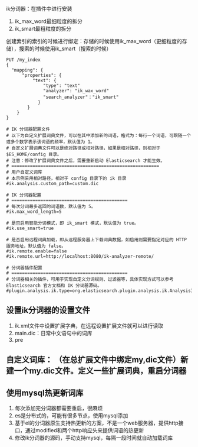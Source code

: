 ik分词器：在插件中进行安装  
1. ik_max_word最细粒度的拆分
2. ik_smart最粗粒度的拆分

创建索引的索引的时候进行绑定：存储的时候使用ik_max_word（更细粒度的存储），搜索的时候使用ik_smart（搜索的时候）
```
PUT /my_index
{ 
  "mapping": {
      "properties": {
          "text": {
              "type": "text"
              "analyzer": "ik_wax_word"
              "search_analyzer"："ik_smart"
            }
        }
    }
}

# IK 分词器配置文件
# 以下为自定义扩展词典文件，可以在其中添加新的词语，格式为：每行一个词语，可跟随一个或多个数字表示该词语的频率，默认值为 1。
# 自定义扩展词典文件可以是绝对路径或相对路径，如果是相对路径，则相对于 $ES_HOME/config 目录。
# 注意：修改了扩展词典文件之后，需要重新启动 Elasticsearch 才能生效。
# ========================================================
# 用户自定义词库
# 本示例采用相对路径，相对于 config 目录下的 ik 目录
#ik.analysis.custom_path=custom.dic

# IK 分词器配置
# ============================================
# 每次分词最多返回的词语数，默认值为 5。
#ik.max_word_length=5

# 是否启用智能分词模式，即 ik_smart 模式，默认值为 true。
#ik.use_smart=true

# 是否启用远程词典加载，即从远程服务器上下载词典数据，如启用则需要指定对应的 HTTP 服务地址，默认值为 false。
#ik.remote.enable=false
#ik.remote.url=http://localhost:8080/ik-analyzer-remote/

# 分词器插件配置
# ============================================
# 分词器相关的插件，可用于实现自定义分词规则、过滤器等，具体实现方式可以参考 Elasticsearch 官方文档和 IK 分词器源码。
#plugin.analysis.ik.type=org.elasticsearch.plugin.analysis.ik.AnalysisIkPlugin

```
## 设置ik分词器的设置文件
1. ik.xml文件中设置扩展字典，在远程设置扩展文件就可以进行读取
2. main.dic：日常中文语句中的词库
3. pre

## 自定义词库： （在总扩展文件中绑定my,dic文件）新建一个my.dic文件。定义一些扩展词典，重启分词器

## 使用mysql热更新词库
1. 每次添加完分词器都需要重启，很麻烦
2. es是分布式的，可能有很多节点，使用mysql添加
3. 基于el的分词器原生支持热更新的方案，不是一个web服务器，提供http接口，通过modified和两个http响应头来提供词语的热更新
4. 修改ik分词器的源码，手动支持mysql，每隔一段时间就自动加载词库



